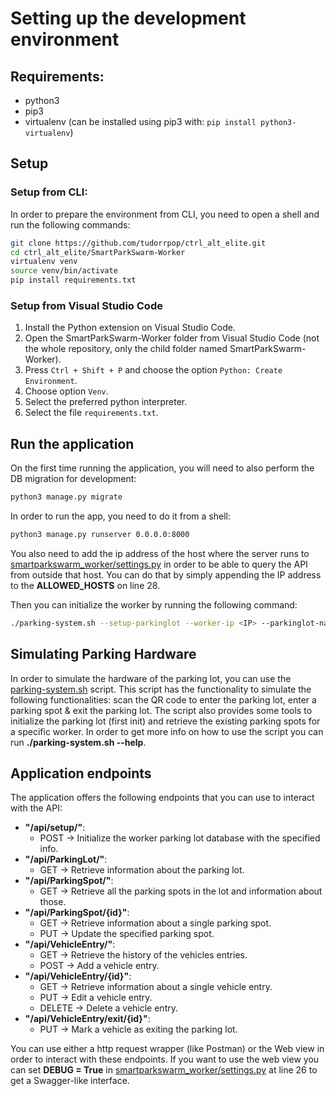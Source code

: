 # Setting up the development environment

## Requirements:
- python3
- pip3
- virtualenv (can be installed using pip3 with: ```pip install python3-virtualenv```)

## Setup

### Setup from CLI:
In order to prepare the environment from CLI, you need to open a shell and run the following commands:
```bash
git clone https://github.com/tudorrpop/ctrl_alt_elite.git
cd ctrl_alt_elite/SmartParkSwarm-Worker
virtualenv venv
source venv/bin/activate
pip install requirements.txt
```

### Setup from Visual Studio Code
1. Install the Python extension on Visual Studio Code. 
2. Open the SmartParkSwarm-Worker folder from Visual Studio Code (not the whole repository, only the child folder named SmartParkSwarm-Worker).
3. Press ```Ctrl + Shift + P``` and choose the option ```Python: Create Environment```.
4. Choose option ```Venv```.
5. Select the preferred python interpreter.
6. Select the file ```requirements.txt```.

## Run the application
On the first time running the application, you will need to also perform the DB migration for development:
```bash
python3 manage.py migrate
```

In order to run the app, you need to do it from a shell:
```bash
python3 manage.py runserver 0.0.0.0:8000
```

You also need to add the ip address of the host where the server runs to [smartparkswarm_worker/settings.py](./smartparkswarm_worker/settings.py) in order to be able to query the API from outside that host. You can do that by simply appending the IP address to the **ALLOWED_HOSTS** on line 28.

Then you can initialize the worker by running the following command:
```bash
./parking-system.sh --setup-parkinglot --worker-ip <IP> --parkinglot-name <NAME> --parkinglot-location <LOCATION> --parkinglot-capacity <CAPACITY>
```

## Simulating Parking Hardware
In order to simulate the hardware of the parking lot, you can use the [parking-system.sh](./parking-system.sh) script. This script has the functionality to simulate the following functionalities: scan the QR code to enter the parking lot, enter a parking spot & exit the parking lot. The script also provides some tools to initialize the parking lot (first init) and retrieve the existing parking spots for a specific worker. In order to get more info on how to use the script you can run **./parking-system.sh --help**.

## Application endpoints
The application offers the following endpoints that you can use to interact with the API:
- **"/api/setup/"**:
    - POST -> Initialize the worker parking lot database with the specified info.
- **"/api/ParkingLot/"**:
    - GET -> Retrieve information about the parking lot.
- **"/api/ParkingSpot/"**:
    - GET -> Retrieve all the parking spots in the lot and information about those.
- **"/api/ParkingSpot/{id}"**:
    - GET -> Retrieve information about a single parking spot.
    - PUT -> Update the specified parking spot.
- **"/api/VehicleEntry/"**:
    - GET -> Retrieve the history of the vehicles entries.
    - POST -> Add a vehicle entry.
- **"/api/VehicleEntry/{id}"**:
    - GET -> Retrieve information about a single vehicle entry.
    - PUT -> Edit a vehicle entry.
    - DELETE -> Delete a vehicle entry.
- **"/api/VehicleEntry/exit/{id}"**:
    - PUT -> Mark a vehicle as exiting the parking lot.

You can use either a http request wrapper (like Postman) or the Web view in order to interact with these endpoints. If you want to use the web view you can set **DEBUG = True** in [smartparkswarm_worker/settings.py](./smartparkswarm_worker/settings.py) at line 26 to get a Swagger-like interface.